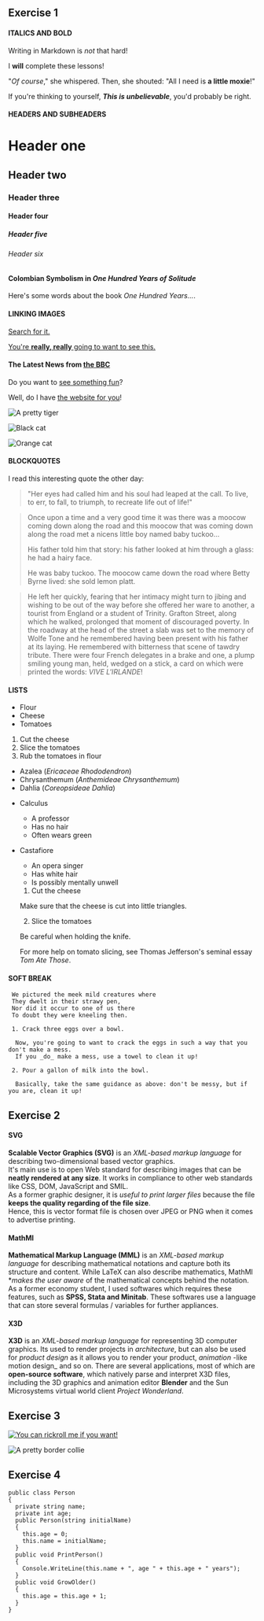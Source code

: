 ## Exercise 1

#### ITALICS AND BOLD

Writing in Markdown is _not_ that hard!

I **will** complete these lessons!

"_Of course_," she whispered. Then, she shouted: "All I need is **a little moxie**!"

If you're thinking to yourself, **_This is unbelievable_**, you'd probably be right.

#### HEADERS AND SUBHEADERS

# Header one
## Header two
### Header three
#### Header four
##### Header five
###### Header six

#### Colombian Symbolism in _One Hundred Years of Solitude_

Here's some words about the book _One Hundred Years..._.

#### LINKING IMAGES

[Search for it.](www.google.com)

[You're **really, really** going to want to see this.](www.dailykitten.com)

#### The Latest News from [the BBC](www.bbc.com/news)
Do you want to [see something fun][a fun place]?

Well, do I have [the website for you][another fun place]!

[a fun place]: www.zombo.com
[another fun place]: www.stumbleupon.com

![A pretty tiger](https://upload.wikimedia.org/wikipedia/commons/5/56/Tiger.50.jpg)

![Black cat][Black]

![Orange cat][Orange]

[Black]: https://upload.wikimedia.org/wikipedia/commons/a/a3/81_INF_DIV_SSI.jpg
[Orange]: http://icons.iconarchive.com/icons/google/noto-emoji-animals-nature/256/22221-cat-icon.png

#### BLOCKQUOTES

I read this interesting quote the other day:

>"Her eyes had called him and his soul had leaped at the call. To live, to err, to fall, to triumph, to recreate life out of life!"


>Once upon a time and a very good time it was there was a moocow coming down along the road and this moocow that was coming down along the road met a nicens little boy named baby tuckoo...
>
>His father told him that story: his father looked at him through a glass: he had a hairy face.
>
>He was baby tuckoo. The moocow came down the road where Betty Byrne lived: she sold lemon platt.

>He left her quickly, fearing that her intimacy might turn to jibing and wishing to be out of the way before she offered her ware to another, a tourist from England or a student of Trinity. Grafton Street, along which he walked, prolonged that moment of discouraged poverty. In the roadway at the head of the street a slab was set to the memory of Wolfe Tone and he remembered having been present with his father at its laying. He remembered with bitterness that scene of tawdry tribute. There were four French delegates in a brake and one, a plump smiling young man, held, wedged on a stick, a card on which were printed the words: _VIVE L'IRLANDE_!

#### LISTS

+ Flour
+ Cheese
+ Tomatoes

1. Cut the cheese
2. Slice the tomatoes
3. Rub the tomatoes in flour

* Azalea (_Ericaceae Rhododendron_)
* Chrysanthemum (_Anthemideae Chrysanthemum_)
* Dahlia (_Coreopsideae Dahlia_)

+ Calculus
    + A professor
    + Has no hair
    + Often wears green
+ Castafiore
    + An opera singer
    + Has white hair
    + Is possibly mentally unwell

    1. Cut the cheese

     Make sure that the cheese is cut into little triangles.

    2. Slice the tomatoes

     Be careful when holding the knife.

     For more help on tomato slicing, see Thomas Jefferson's seminal essay _Tom Ate Those_.

#### SOFT BREAK

     We pictured the meek mild creatures where  
     They dwelt in their strawy pen,  
     Nor did it occur to one of us there  
     To doubt they were kneeling then.

     1. Crack three eggs over a bowl.  

      Now, you're going to want to crack the eggs in such a way that you don't make a mess.  
      If you _do_ make a mess, use a towel to clean it up!  

     2. Pour a gallon of milk into the bowl.  

      Basically, take the same guidance as above: don't be messy, but if you are, clean it up!   

## Exercise 2

#### SVG
**Scalable Vector Graphics (SVG)** is an _XML-based markup language_ for describing two-dimensional based vector graphics.  
It's main use is to open Web standard for describing images that can be **neatly rendered at any size**. It works in compliance to other web standards like CSS, DOM, JavaScript and SMIL.   
As a former graphic designer, it is _useful to print larger files_ because the file **keeps the quality regarding of the file size**.  
Hence, this is vector format file is chosen over JPEG or PNG when it comes to advertise printing.  

#### MathMl
**Mathematical Markup Language (MML)** is an _XML-based markup language_ for describing mathematical notations and capture both its structure and content.
While LaTeX can also describe mathematics, MathMl **makes the user aware* of the mathematical concepts behind the notation.
As a former economy student, I used softwares which requires these features, such as __SPSS, Stata and Minitab__. These softwares use a language that can store several formulas / variables for further appliances.

#### X3D
**X3D** is an _XML-based markup language_ for representing 3D computer graphics. Its used to render projects in _architecture_, but can also be used for _product design_ as it allows you to render your product, _animation_ -like motion design_ and so on.
There are several applications, most of which are **open-source software**, which natively parse and interpret X3D files, including the 3D graphics and animation editor **Blender** and the Sun Microsystems virtual world client _Project Wonderland_.


## Exercise 3

[![You can rickroll me if you want!](https://img.youtube.com/vi/0IpbvXVbBYA/maxresdefault.jpg)](https://youtu.be/0IpbvXVbBYA)

![A pretty border collie](https://www.pdsa.org.uk/media/8222/border-collie-gallery-outdoors-2-min.jpg?anchor=center&mode=crop&quality=100&height=500&bgcolor=fff&rnd=132200148900000000)

## Exercise 4

```
public class Person
{
  private string name;
  private int age;
  public Person(string initialName)
  {
    this.age = 0;
    this.name = initialName;
  }
  public void PrintPerson()
  {
    Console.WriteLine(this.name + ", age " + this.age + " years");
  }
  public void GrowOlder()
  {
    this.age = this.age + 1;
  }
}
```
